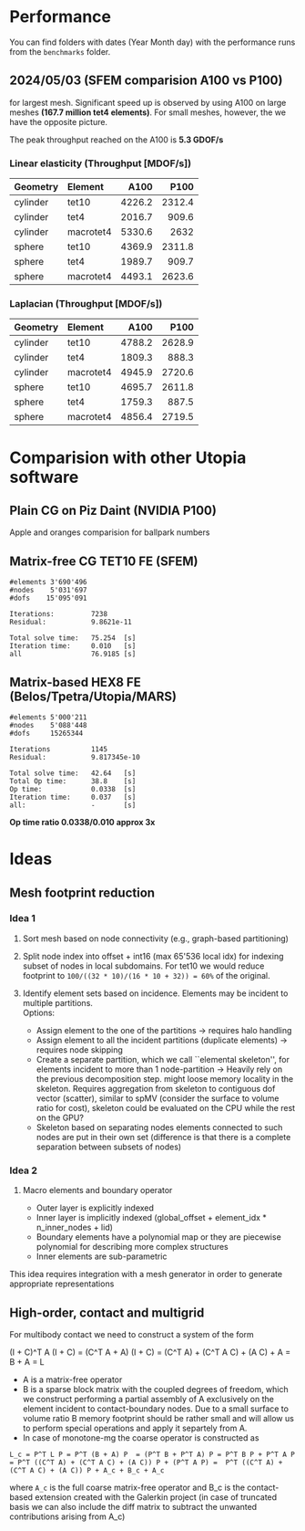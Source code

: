 # Performance

You can find folders with dates (Year Month day) with the performance runs from the `benchmarks` folder.


## 2024/05/03 (SFEM comparision A100 vs P100)

 for largest mesh. Significant speed up is observed by using A100 on large meshes **(167.7 million tet4 elements)**. For small meshes, however, the we have the opposite picture.

The peak throughput reached on the A100 is **5.3 GDOF/s**

### Linear elasticity (Throughput [MDOF/s]) 

| Geometry   | Element   |   A100 |   P100 |
|:-----------|:----------|-------:|-------:|
| cylinder   | tet10     | 4226.2 | 2312.4 |
| cylinder   | tet4      | 2016.7 |  909.6 |
| cylinder   | macrotet4 | 5330.6 | 2632   |
| sphere     | tet10     | 4369.9 | 2311.8 |
| sphere     | tet4      | 1989.7 |  909.7 |
| sphere     | macrotet4 | 4493.1 | 2623.6 |


### Laplacian (Throughput [MDOF/s]) 

| Geometry | Element     |   A100 |   P100 |
|:-----------|:----------|-------:|-------:|
| cylinder   | tet10     | 4788.2 | 2628.9 |
| cylinder   | tet4      | 1809.3 |  888.3 |
| cylinder   | macrotet4 | 4945.9 | 2720.6 |
| sphere     | tet10     | 4695.7 | 2611.8 |
| sphere     | tet4      | 1759.3 |  887.5 |
| sphere     | macrotet4 | 4856.4 | 2719.5 |


# Comparision with other Utopia software

## Plain CG on Piz Daint (NVIDIA P100)

Apple and oranges comparision for ballpark numbers

## Matrix-free CG TET10 FE (SFEM)

```
#elements 3'690'496 
#nodes 	  5'031'697
#dofs 	 15'095'091

Iterations: 		7238 
Residual: 			9.8621e-11

Total solve time:  	75.254  [s]
Iteration time: 	0.010 	[s]
all  			   	76.9185 [s]
```

## Matrix-based HEX8 FE (Belos/Tpetra/Utopia/MARS)

```
#elements 5'000'211
#nodes 	  5'088'448
#dofs 	  15265344

Iterations  		1145 
Residual: 			9.817345e-10

Total solve time:   42.64 	[s]
Total Op time:		38.8    [s]
Op time:			0.0338	[s]
Iteration time:		0.037 	[s]
all:				- 		[s]
```
**Op time ratio 0.0338/0.010 approx 3x**


# Ideas

## Mesh footprint reduction

### Idea 1

1) Sort mesh based on node connectivity (e.g., graph-based partitioning)
2) Split node index into offset + int16 (max 65'536 local idx) for indexing subset of nodes in local subdomains. For tet10 we would reduce footprint to `100/((32 * 10)/(16 * 10 + 32)) = 60%` of the original.
3) Identify element sets based on incidence. Elements may be incident to multiple partitions.	
Options:

	- Assign element to the one of the partitions -> requires halo handling
	- Assign element to all the incident partitions (duplicate elements) -> requires node skipping
	- Create a separate partition, which we call ``elemental skeleton'', for elements incident to more than 1 node-partition -> Heavily rely on the previous decomposition step. might loose memory locality in the skeleton. Requires aggregation from skeleton to contiguous dof vector (scatter), similar to spMV (consider the surface to volume ratio for cost), skeleton could be evaluated on the CPU while the rest on the GPU?
	- Skeleton based on separating nodes elements connected to such nodes are put in their own set (difference is that there is a complete separation between subsets of nodes)

### Idea 2

1) Macro elements and boundary operator
	
	- Outer layer is explicitly indexed
	- Inner layer is implicitly indexed (global_offset + element_idx * n_inner_nodes + lid)
	- Boundary elements have a polynomial map or they are piecewise polynomial for describing more complex structures
	- Inner elements are sub-parametric

This idea requires integration with a mesh generator in order to generate appropriate representations

## High-order, contact and multigrid

For multibody contact we need to construct a system of the form

(I + C)^T A (I + C) = (C^T A + A) (I + C) = (C^T A) + (C^T A C) + (A C) + A = B + A = L

- A is a matrix-free operator
- B is a sparse block matrix with the coupled degrees of freedom, which we construct performing a partial assembly of A exclusively on the element incident to contact-boundary nodes. Due to a small surface to volume ratio B memory footprint should be rather small and will allow us to perform special operations and apply it separtely from A.
- In case of monotone-mg the coarse operator is constructed as 
```
L_c = P^T L P = P^T (B + A) P  = (P^T B + P^T A) P = P^T B P + P^T A P = P^T ((C^T A) + (C^T A C) + (A C)) P + (P^T A P) =  P^T ((C^T A) + (C^T A C) + (A C)) P + A_c + B_c + A_c
```
where `A_c` is the full coarse matrix-free operator and B_c is the contact-based extension created with the Galerkin project (in case of truncated basis we can also include the diff matrix to subtract the unwanted contributions arising from A_c) 


